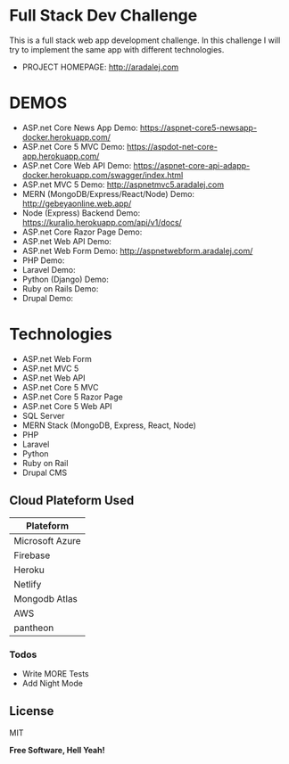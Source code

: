 # Full Stack Dev Challenge

This is a full stack web app development challenge. In this challenge I will try to implement the same app with different technologies.

- PROJECT HOMEPAGE: http://aradalej.com

# DEMOS

- ASP.net Core News App Demo: https://aspnet-core5-newsapp-docker.herokuapp.com/
- ASP.net Core 5 MVC Demo: https://aspdot-net-core-app.herokuapp.com/
- ASP.net Core Web API Demo: https://aspnet-core-api-adapp-docker.herokuapp.com/swagger/index.html
- ASP.net MVC 5 Demo: http://aspnetmvc5.aradalej.com
- MERN (MongoDB/Express/React/Node) Demo: http://gebeyaonline.web.app/
- Node (Express) Backend Demo: https://kuralio.herokuapp.com/api/v1/docs/
- ASP.net Core Razor Page Demo:
- ASP.net Web API Demo:
- ASP.net Web Form Demo: http://aspnetwebform.aradalej.com/
- PHP Demo:
- Laravel Demo:
- Python (Django) Demo:
- Ruby on Rails Demo:
- Drupal Demo:

# Technologies

- ASP.net Web Form
- ASP.net MVC 5
- ASP.net Web API
- ASP.net Core 5 MVC
- ASP.net Core 5 Razor Page
- ASP.net Core 5 Web API
- SQL Server
- MERN Stack (MongoDB, Express, React, Node)
- PHP
- Laravel
- Python
- Ruby on Rail
- Drupal CMS

## Cloud Plateform Used

| Plateform       |
| --------------- |
| Microsoft Azure |
| Firebase        |
| Heroku          |
| Netlify         |
| Mongodb Atlas   |
| AWS             |
| pantheon        |

### Todos

- Write MORE Tests
- Add Night Mode

## License

MIT

**Free Software, Hell Yeah!**

[//]: # "These are reference links used in the body of this note and get stripped out when the markdown processor does its job. There is no need to format nicely because it shouldn't be seen. Thanks SO - http://stackoverflow.com/questions/4823468/store-comments-in-markdown-syntax"
[dill]: https://github.com/joemccann/dillinger
[git-repo-url]: https://github.com/joemccann/dillinger.git
[john gruber]: http://daringfireball.net
[df1]: http://daringfireball.net/projects/markdown/
[markdown-it]: https://github.com/markdown-it/markdown-it
[ace editor]: http://ace.ajax.org
[node.js]: http://nodejs.org
[twitter bootstrap]: http://twitter.github.com/bootstrap/
[jquery]: http://jquery.com
[@tjholowaychuk]: http://twitter.com/tjholowaychuk
[express]: http://expressjs.com
[angularjs]: http://angularjs.org
[gulp]: http://gulpjs.com
[pldb]: https://github.com/joemccann/dillinger/tree/master/plugins/dropbox/README.md
[plgh]: https://github.com/joemccann/dillinger/tree/master/plugins/github/README.md
[plgd]: https://github.com/joemccann/dillinger/tree/master/plugins/googledrive/README.md
[plod]: https://github.com/joemccann/dillinger/tree/master/plugins/onedrive/README.md
[plme]: https://github.com/joemccann/dillinger/tree/master/plugins/medium/README.md
[plga]: https://github.com/RahulHP/dillinger/blob/master/plugins/googleanalytics/README.md
